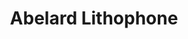 ---
image_path: /images/abelard lithophone.png
title: Abelard Lithophone
title_link: https://youtu.be/WMC9iXD4FLY
weight: 8
offset:
    x: 0rem
    y: -1rem
---